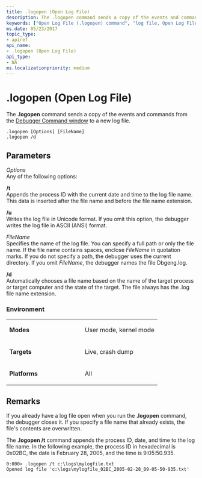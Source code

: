 ```yaml
---
title: .logopen (Open Log File)
description: The .logopen command sends a copy of the events and commands from the Debugger Command window to a new log file.
keywords: ["Open Log File (.logopen) command", "log file, Open Log File (.logopen) command", ".logopen (Open Log File) Windows Debugging"]
ms.date: 05/23/2017
topic_type:
- apiref
api_name:
- .logopen (Open Log File)
api_type:
- NA
ms.localizationpriority: medium
---
```


# .logopen (Open Log File)


The **.logopen** command sends a copy of the events and commands from the [Debugger Command window](debugger-command-window.md) to a new log file.

```dbgcmd
.logopen [Options] [FileName] 
.logopen /d
```

## <span id="ddk_meta_open_log_file_dbg"></span><span id="DDK_META_OPEN_LOG_FILE_DBG"></span>Parameters


<span id="_______Options______"></span><span id="_______options______"></span><span id="_______OPTIONS______"></span> *Options*   
Any of the following options:

<span id="_t"></span><span id="_T"></span>**/t**  
Appends the process ID with the current date and time to the log file name. This data is inserted after the file name and before the file name extension.

<span id="_u"></span><span id="_U"></span>**/u**  
Writes the log file in Unicode format. If you omit this option, the debugger writes the log file in ASCII (ANSI) format.

<span id="_______FileName______"></span><span id="_______filename______"></span><span id="_______FILENAME______"></span> *FileName*   
Specifies the name of the log file. You can specify a full path or only the file name. If the file name contains spaces, enclose *FileName* in quotation marks. If you do not specify a path, the debugger uses the current directory. If you omit *FileName*, the debugger names the file Dbgeng.log.

<span id="________d______"></span><span id="________D______"></span> **/d**   
Automatically chooses a file name based on the name of the target process or target computer and the state of the target. The file always has the .log file name extension.

### <span id="Environment"></span><span id="environment"></span><span id="ENVIRONMENT"></span>Environment

<table>
<colgroup>
<col width="50%" />
<col width="50%" />
</colgroup>
<tbody>
<tr class="odd">
<td align="left"><p><strong>Modes</strong></p></td>
<td align="left"><p>User mode, kernel mode</p></td>
</tr>
<tr class="even">
<td align="left"><p><strong>Targets</strong></p></td>
<td align="left"><p>Live, crash dump</p></td>
</tr>
<tr class="odd">
<td align="left"><p><strong>Platforms</strong></p></td>
<td align="left"><p>All</p></td>
</tr>
</tbody>
</table>

 

## Remarks

If you already have a log file open when you run the **.logopen** command, the debugger closes it. If you specify a file name that already exists, the file's contents are overwritten.

The **.logopen /t** command appends the process ID, date, and time to the log file name. In the following example, the process ID in hexadecimal is 0x02BC, the date is February 28, 2005, and the time is 9:05:50.935.

```dbgcmd
0:000> .logopen /t c:\logs\mylogfile.txt
Opened log file 'c:\logs\mylogfile_02BC_2005-02-28_09-05-50-935.txt'
```

 

 





